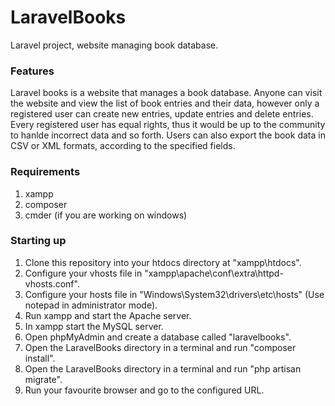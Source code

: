 # LaravelBooks
Laravel project, website managing book database.

### Features
Laravel books is a website that manages a book database. Anyone can visit the website and view the list of book entries and their data, however only a registered user can create new entries, update entries and delete entries. Every registered user has equal rights, thus it would be up to the community to hanlde incorrect data and so forth.
Users can also export the book data in CSV or XML formats, according to the specified fields.

### Requirements
1) xampp
2) composer
3) cmder (if you are working on windows)

### Starting up
1) Clone this repository into your htdocs directory at "xampp\htdocs".
2) Configure your vhosts file in "xampp\apache\conf\extra\httpd-vhosts.conf".
3) Configure your hosts file in "Windows\System32\drivers\etc\hosts" (Use notepad in administrator mode).
4) Run xampp and start the Apache server.
5) In xampp start the MySQL server.
6) Open phpMyAdmin and create a database called "laravelbooks".
7) Open the LaravelBooks directory in a terminal and run "composer install".
8) Open the LaravelBooks directory in a terminal and run "php artisan migrate".
9) Run your favourite browser and go to the configured URL.

